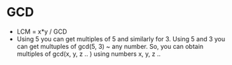 # GCD 

- LCM = x*y / GCD
- Using 5 you can get multiples of 5 and similarly for 3. Using 5 and 3 you can get multuples of gcd(5, 3) ~ any number. 
  So, you can obtain multiples of gcd(x, y, z .. ) using numbers x, y, z .. 
